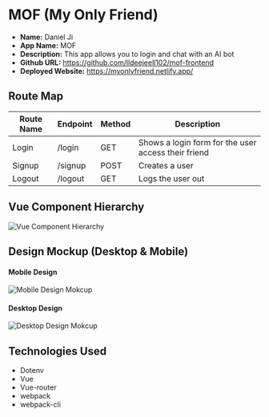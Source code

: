 # MOF (My Only Friend)

- **Name:** Daniel Ji
- **App Name:** MOF
- **Description:** This app allows you to login and chat with an AI bot
- **Github URL:** 
https://github.com/lldeejeell102/mof-frontend
- **Deployed Website:** 
https://myonlyfriend.netlify.app/


## Route Map
| Route Name | Endpoint | Method | Description |
| -----------| ---------| -------| ------------|
| Login | /login | GET | Shows a login form for the user access their friend |
| Signup | /signup | POST | Creates a user |
| Logout | /logout | GET | Logs the user out |


## Vue Component Hierarchy
![Vue Component Hierarchy](https://i.imgur.com/uHlbll0.png)


## Design Mockup (Desktop & Mobile)

#### Mobile Design
![Mobile Design Mokcup](https://i.imgur.com/E2L9TWH.png)

#### Desktop Design
![Desktop Design Mokcup](https://i.imgur.com/FR4hThu.png)


## Technologies Used
- Dotenv
- Vue
- Vue-router
- webpack
- webpack-cli